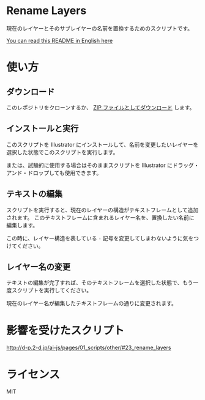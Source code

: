 # Rename Layers

現在のレイヤーとそのサブレイヤーの名前を置換するためのスクリプトです。

[You can read this README in English here](https://github.com/kawmra/rename-layers/blob/master/README.ja.md)

# 使い方

## ダウンロード

このレポジトリをクローンするか、 [ZIP ファイルとしてダウンロード](https://github.com/kawmra/rename-layers/archive/master.zip) します。

## インストールと実行

このスクリプトを Illustrator にインストールして、名前を変更したいレイヤーを選択した状態でこのスクリプトを実行します。

または、試験的に使用する場合はそのままスクリプトを Illustrator にドラッグ・アンド・ドロップしても使用できます。

## テキストの編集

スクリプトを実行すると、現在のレイヤーの構造がテキストフレームとして追加されます。
このテキストフレームに含まれるレイヤー名を、置換したい名前に編集します。

この時に、レイヤー構造を表している `-` 記号を変更してしまわないように気をつけてください。

## レイヤー名の変更

テキストの編集が完了すれば、そのテキストフレームを選択した状態で、もう一度スクリプトを実行してください。

現在のレイヤー名が編集したテキストフレームの通りに変更されます。

# 影響を受けたスクリプト

http://d-p.2-d.jp/ai-js/pages/01_scripts/other/#23_rename_layers

# ライセンス

MIT